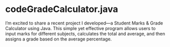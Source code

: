 # codeGradeCalculator.java
I’m excited to share a recent project I developed—a Student Marks &amp; Grade Calculator using Java. This simple yet effective program allows users to input marks for different subjects, calculates the total and average, and then assigns a grade based on the average percentage.
